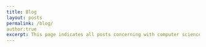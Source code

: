 ```yaml
---
title: Blog
layout: posts
permalink: /blog/
author:true
excerpt: This page indicates all posts concerning with computer science and with the major interests in artificial intelligence.
---
```


